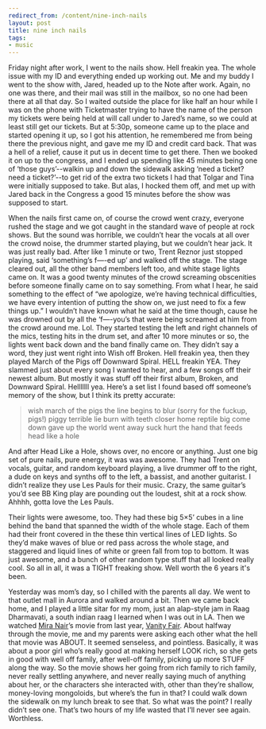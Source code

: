 ```yaml
---
redirect_from: /content/nine-inch-nails
layout: post
title: nine inch nails
tags:
- music
---
```

Friday night after work, I went to the nails show. Hell freakin yea. The whole issue with my ID and everything ended up working out. Me and my buddy I went to the show with, Jared, headed up to the Note after work. Again, no one was there, and their mail was still in the mailbox, so no one had been there at all that day. So I waited outside the place for like half an hour while I was on the phone with Ticketmaster trying to have the name of the person my tickets were being held at will call under to Jared’s name, so we could at least still get our tickets. But at 5:30p, someone came up to the place and started opening it up, so I got his attention, he remembered me from being there the previous night, and gave me my ID and credit card back. That was a hell of a relief, cause it put us in decent time to get there. Then we booked it on up to the congress, and I ended up spending like 45 minutes being one of ‘those guys’--walkin up and down the sidewalk asking ‘need a ticket? need a ticket?’--to get rid of the extra two tickets I had that Tolgar and Tina were initially supposed to take. But alas, I hocked them off, and met up with Jared back in the Congress a good 15 minutes before the show was supposed to start.

When the nails first came on, of course the crowd went crazy, everyone rushed the stage and we got caught in the standard wave of people at rock shows. But the sound was horrible, we couldn’t hear the vocals at all over the crowd noise, the drummer started playing, but we couldn’t hear jack. It was just really bad. After like 1 minute or two, Trent Reznor just stopped playing, said ‘something’s f—-ed up’ and walked off the stage. The stage cleared out, all the other band members left too, and white stage lights came on. It was a good twenty minutes of the crowd screaming obscenities before someone finally came on to say something. From what I hear, he said something to the effect of “we apologize, we’re having technical difficulties, we have every intention of putting the show on, we just need to fix a few things up.” I wouldn’t have known what he said at the time though, cause he was drowned out by all the ‘f—-you’s that were being screamed at him from the crowd around me. Lol. They started testing the left and right channels of the mics, testing hits in the drum set, and after 10 more minutes or so, the lights went back down and the band finally came on. They didn’t say a word, they just went right into Wish off Broken. Hell freakin yea, then they played March of the Pigs off Downward Spiral. HELL freakin YEA. They slammed just about every song I wanted to hear, and a few songs off their newest album. But mostly it was stuff off their first album, Broken, and Downward Spiral. Helllllll yea. Here’s a set list I found based off someone’s memory of the show, but I think its pretty accurate:

> 
> wish
> march of the pigs
> the line begins to blur
> (sorry for the fuckup, pigs!)
> piggy
> terrible lie
> burn
> with teeth
> closer
> home
> reptile
> big come down
> gave up
> the world went away
> suck
> hurt
> the hand that feeds
> head like a hole
> 

And after Head Like a Hole, shows over, no encore or anything. Just one big set of pure nails, pure energy, it was was awesome. They had Trent on vocals, guitar, and random keyboard playing, a live drummer off to the right, a dude on keys and synths off to the left, a bassist, and another guitarist. I didn’t realize they use Les Pauls for their music. Crazy, the same guitar’s you’d see BB King play are pounding out the loudest, shit at a rock show. Ahhhh, gotta love the Les Pauls.

Their lights were awesome, too. They had these big 5×5’ cubes in a line behind the band that spanned the width of the whole stage. Each of them had their front covered in the these thin vertical lines of LED lights. So they’d make waves of blue or red pass across the whole stage, and staggered and liquid lines of white or green fall from top to bottom. It was just awesome, and a bunch of other random type stuff that all looked really cool. So all in all, it was a TIGHT freaking show. Well worth the 6 years it's been.

Yesterday was mom’s day, so I chilled with the parents all day. We went to that outlet mall in Aurora and walked around a bit. Then we came back home, and I played a little sitar for my mom, just an alap-style jam in Raag Dharmavati, a south indian raag I learned when I was out in LA. Then we watched [Mira Nair](http://www.mirabaifilms.com/)’s movie from last year, [Vanity Fair](http://www.imdb.com/title/tt0241025/). About halfway through the movie, me and my parents were asking each other what the hell that movie was ABOUT. It seemed senseless, and pointless. Basically, it was about a poor girl who’s really good at making herself LOOK rich, so she gets in good with well off family, after well-off family, picking up more STUFF along the way. So the movie shows her going from rich family to rich family, never really settling anywhere, and never really saying much of anything about her, or the characters she interacted with, other than they’re shallow, money-loving mongoloids, but where’s the fun in that? I could walk down the sidewalk on my lunch break to see that. So what was the point? I really didn’t see one. That’s two hours of my life wasted that I’ll never see again. Worthless. 

